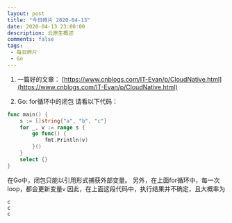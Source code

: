 ```yaml
---
layout: post
title: "今日碎片 2020-04-13"
date: 2020-04-13 23:00:00
description: 云原生概述
comments: false
tags: 
 - 每日碎片
 - Go
---
```


1. 一篇好的文章：
[https://www.cnblogs.com/IT-Evan/p/CloudNative.html](https://www.cnblogs.com/IT-Evan/p/CloudNative.html)

2. Go: for循环中的闭包
请看以下代码：
```go
func main() {
    s := []string{"a", "b", "c"}
    for _, v := range s {
        go func() {
            fmt.Println(v)
        }()
	}
	select {}
}
```

在Go中，闭包只能以引用形式捕获外部变量。
另外，在上面for循环中，每一次loop，都会更新变量`v`
因此，在上面这段代码中，执行结果并不确定，且大概率为
```
c
c
c
```